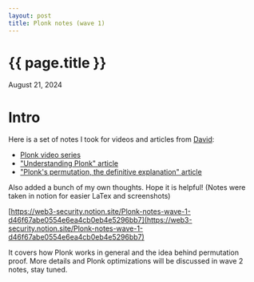 ```yaml
---
layout: post
title: Plonk notes (wave 1)
---
```


{{ page.title }}
================

<p class="meta">August 21, 2024</p>

# Intro

Here is a set of notes I took for videos and articles from [David](https://x.com/cryptodavidw):

- [Plonk video series](https://youtube.com/playlist?list=PLBJMt6zV1c7Gh9Utg-Vng2V6EYVidTFCC&si=X7i_Bzq-Y94k-wCO)
- ["Understanding Plonk" article](https://www.cryptologie.net/article/527/understanding-plonk/)
- ["Plonk's permutation, the definitive explanation" article](https://www.cryptologie.net/article/610/plonks-permutation-the-definitive-explanation/)

Also added a bunch of my own thoughts. Hope it is helpful! (Notes were taken in notion for easier LaTex and screenshots)

[https://web3-security.notion.site/Plonk-notes-wave-1-d46f67abe0554e6ea4cb0eb4e5296bb7](https://web3-security.notion.site/Plonk-notes-wave-1-d46f67abe0554e6ea4cb0eb4e5296bb7)

It covers how Plonk works in general and the idea behind permutation proof. More details and Plonk optimizations will be discussed in wave 2 notes, stay tuned.
